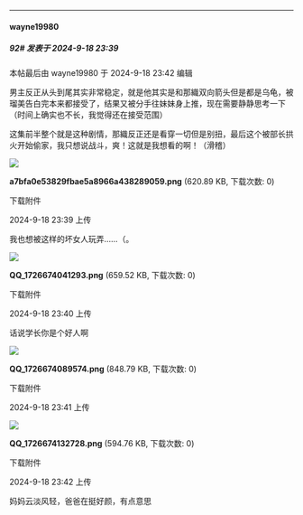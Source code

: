 ﻿
*****

####  wayne19980  
##### 92#       发表于 2024-9-18 23:39

 本帖最后由 wayne19980 于 2024-9-18 23:42 编辑 

男主反正从头到尾其实非常稳定，就是他其实是和那織双向箭头但是都是乌龟，被瑠美告白完本来都接受了，结果又被分手往妹妹身上推，现在需要静静思考一下（时间上确实也不长，我觉得还在接受范围）

这集前半整个就是这种剧情，那織反正还是看穿一切但是别扭，最后这个被部长拱火开始偷家，我只想说战斗，爽！这就是我想看的啊！（滑稽）

<img src="https://img.saraba1st.com/forum/202409/18/233959utq852llyu95stt6.png" referrerpolicy="no-referrer">

<strong>a7bfa0e53829fbae5a8966a438289059.png</strong> (620.89 KB, 下载次数: 0)

下载附件

2024-9-18 23:39 上传

我也想被这样的坏女人玩弄……（。

<img src="https://img.saraba1st.com/forum/202409/18/234046eajx8abbjlsszpnj.png" referrerpolicy="no-referrer">

<strong>QQ_1726674041293.png</strong> (659.52 KB, 下载次数: 0)

下载附件

2024-9-18 23:40 上传

话说学长你是个好人啊

<img src="https://img.saraba1st.com/forum/202409/18/234135s62s3i9i3id3qi3l.png" referrerpolicy="no-referrer">

<strong>QQ_1726674089574.png</strong> (848.79 KB, 下载次数: 0)

下载附件

2024-9-18 23:41 上传

<img src="https://img.saraba1st.com/forum/202409/18/234216tcgxy9ohyaxhxotn.png" referrerpolicy="no-referrer">

<strong>QQ_1726674132728.png</strong> (594.76 KB, 下载次数: 0)

下载附件

2024-9-18 23:42 上传

妈妈云淡风轻，爸爸在挺好颜，有点意思

